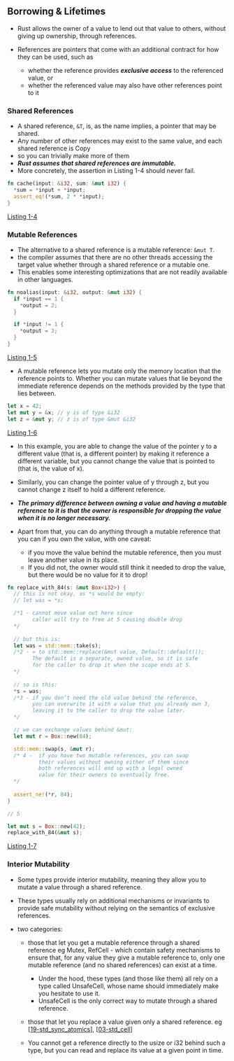 ## Borrowing & Lifetimes 

- Rust allows the owner of a value to lend out that value to others, without giving up ownership, through references.

- References are pointers that come with an additional contract for how they can be used, such as 
  - whether the reference provides ___exclusive access___ to the referenced value, or 
  - whether the referenced value may also have other references point to it

### Shared References

- A shared reference, `&T`, is, as the name implies, a pointer that may be shared. 
- Any number of other references may exist to the same value, and each shared reference is Copy
- so you can trivially make more of them
- ___Rust assumes that shared references are immutable.___
- More concretely, the assertion in Listing 1-4 should never fail.

```rs 
fn cache(input: &i32, sum: &mut i32) {
  *sum = *input + *input;
  assert_eq!(*sum, 2 * *input);
}
```
[Listing 1-4](https://play.rust-lang.org/?version=stable&mode=debug&edition=2021&gist=9b1328373bfae1ac78b8140ad668cadf)


### Mutable References

- The alternative to a shared reference is a mutable reference: `&mut T`. 
- the compiler assumes that there are no other threads accessing the target value whether through a shared reference or a mutable one. 
- This enables some interesting optimizations that are not readily available in other languages.

```rs 
fn noalias(input: &i32, output: &mut i32) {
  if *input == 1 {
    *output = 2;
  }

  if *input != 1 {
    *output = 3;
  }
}
```
[Listing 1-5](https://play.rust-lang.org/?version=stable&mode=debug&edition=2021&gist=2fbecdaefef8e3a9925023857c7e13d0)

- A mutable reference lets you mutate only the memory location that the reference points to. Whether you can mutate values that lie beyond the immediate reference depends on the methods provided by the type that lies between.

```rs 
let x = 42;
let mut y = &x; // y is of type &i32
let z = &mut y; // z is of type &mut &i32
```
[Listing 1-6](https://play.rust-lang.org/?version=stable&mode=debug&edition=2021&gist=b3081e09f2ec0b92ad34e2bc7e2a5186)

- In this example, you are able to change the value of the pointer y to a different value (that is, a different pointer) by making it reference a different variable, but you cannot change the value that is pointed to (that is, the value of x). 

- Similarly, you can change the pointer value of y through z, but you cannot change z itself to hold a different reference.

- ___The primary difference between owning a value and having a mutable reference to it is that the owner is responsible for dropping the value when it is no longer necessary.___ 

- Apart from that, you can do anything through a mutable reference that you can if you own the value, with one caveat: 
  - if you move the value behind the mutable reference, then you must leave another value in its place. 
  - If you did not, the owner would still think it needed to drop the value, but there would be no value for it to drop!

```rs 
fn replace_with_84(s: &mut Box<i32>) {
  // this is not okay, as *s would be empty:
  // let was = *s;

  /*1 - cannot move value out here since 
        caller will try to free at 5 causing double drop
  */
 
  // but this is:
  let was = std::mem::take(s); 
  /*2 - ≈ to std::mem::replace(&mut value, Default::default()); 
        The default is a separate, owned value, so it is safe 
        for the caller to drop it when the scope ends at 5.
  */
  
  // so is this:
  *s = was; 
  /*3 - if you don’t need the old value behind the reference, 
        you can overwrite it with a value that you already own 3, 
        leaving it to the caller to drop the value later.
  */

  // we can exchange values behind &mut:
  let mut r = Box::new(84);

  std::mem::swap(s, &mut r); 
  /* 4 -  if you have two mutable references, you can swap 
          their values without owning either of them since 
          both references will end up with a legal owned 
          value for their owners to eventually free.
  */
  
  assert_ne!(*r, 84);
}

// 5

let mut s = Box::new(42);
replace_with_84(&mut s);

```

[Listing 1-7](https://play.rust-lang.org/?version=stable&mode=debug&edition=2021&gist=47e0b63098761f38724217191a029eda)

### Interior Mutability

- Some types provide interior mutability, meaning they allow you to mutate a value through a shared reference.

- These types usually rely on additional mechanisms or invariants to provide safe mutability without relying on the semantics of exclusive references.

- two categories: 

  - those that let you get a mutable reference through a shared reference eg Mutex, RefCell - which contain safety mechanisms to ensure that, for any value they give a mutable reference to, only one mutable reference (and no shared references) can exist at a time. 

    - Under the hood, these types (and those like them) all rely on a type called UnsafeCell, whose name should immediately make you hesitate to use it.
    - UnsafeCell is the only correct way to mutate through a shared reference.

  - those that let you replace a value given only a shared reference. eg [[19-std_sync_atomics]], [[03-std_cell]] 
  - You cannot get a reference directly to the usize or i32 behind such a type, but you can read and replace its value at a given point in time.

[//begin]: # "Autogenerated link references for markdown compatibility"
[19-std_sync_atomics]: <../../std/process, thread, sync/19-std_sync_atomics> "19-std_sync_atomics"
[03-std_cell]: <../../std/memory mgmt/03-std_cell> "03-std_cell"
[//end]: # "Autogenerated link references"